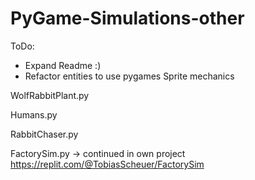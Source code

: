 # PyGame-Simulations-other

ToDo: 
- Expand Readme :)
- Refactor entities to use pygames Sprite mechanics

WolfRabbitPlant.py

Humans.py			

RabbitChaser.py

FactorySim.py -> continued in own project https://replit.com/@TobiasScheuer/FactorySim






